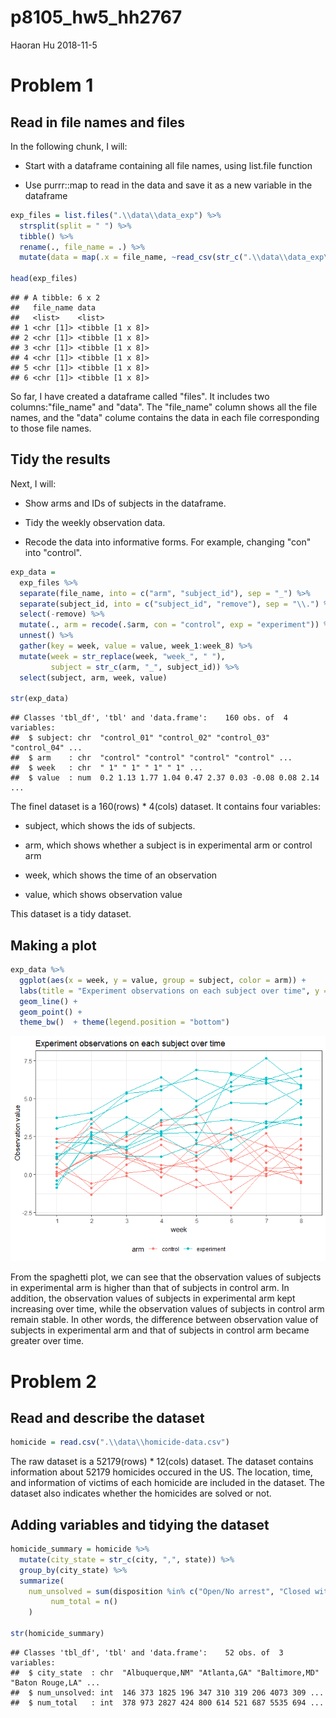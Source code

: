 p8105\_hw5\_hh2767
================
Haoran Hu
2018-11-5

Problem 1
=========

Read in file names and files
----------------------------

In the following chunk, I will:

-   Start with a dataframe containing all file names, using list.file function

-   Use purrr::map to read in the data and save it as a new variable in the dataframe

``` r
exp_files = list.files(".\\data\\data_exp") %>% 
  strsplit(split = " ") %>% 
  tibble() %>% 
  rename(., file_name = .) %>% 
  mutate(data = map(.x = file_name, ~read_csv(str_c(".\\data\\data_exp\\", .x)))) 

head(exp_files)
```

    ## # A tibble: 6 x 2
    ##   file_name data            
    ##   <list>    <list>          
    ## 1 <chr [1]> <tibble [1 x 8]>
    ## 2 <chr [1]> <tibble [1 x 8]>
    ## 3 <chr [1]> <tibble [1 x 8]>
    ## 4 <chr [1]> <tibble [1 x 8]>
    ## 5 <chr [1]> <tibble [1 x 8]>
    ## 6 <chr [1]> <tibble [1 x 8]>

So far, I have created a dataframe called "files". It includes two columns:"file\_name" and "data". The "file\_name" column shows all the file names, and the "data" colume contains the data in each file corresponding to those file names.

Tidy the results
----------------

Next, I will:

-   Show arms and IDs of subjects in the dataframe.

-   Tidy the weekly observation data.

-   Recode the data into informative forms. For example, changing "con" into "control".

``` r
exp_data = 
  exp_files %>% 
  separate(file_name, into = c("arm", "subject_id"), sep = "_") %>% 
  separate(subject_id, into = c("subject_id", "remove"), sep = "\\.") %>% 
  select(-remove) %>% 
  mutate(., arm = recode(.$arm, con = "control", exp = "experiment")) %>% 
  unnest() %>% 
  gather(key = week, value = value, week_1:week_8) %>% 
  mutate(week = str_replace(week, "week_", " "),  
         subject = str_c(arm, "_", subject_id)) %>% 
  select(subject, arm, week, value)

str(exp_data)
```

    ## Classes 'tbl_df', 'tbl' and 'data.frame':    160 obs. of  4 variables:
    ##  $ subject: chr  "control_01" "control_02" "control_03" "control_04" ...
    ##  $ arm    : chr  "control" "control" "control" "control" ...
    ##  $ week   : chr  " 1" " 1" " 1" " 1" ...
    ##  $ value  : num  0.2 1.13 1.77 1.04 0.47 2.37 0.03 -0.08 0.08 2.14 ...

The finel dataset is a 160(rows) \* 4(cols) dataset. It contains four variables:

-   subject, which shows the ids of subjects.

-   arm, which shows whether a subject is in experimental arm or control arm

-   week, which shows the time of an observation

-   value, which shows observation value

This dataset is a tidy dataset.

Making a plot
-------------

``` r
exp_data %>% 
  ggplot(aes(x = week, y = value, group = subject, color = arm)) + 
  labs(title = "Experiment observations on each subject over time", y = "Observation value") + 
  geom_line() +
  geom_point() +
  theme_bw()  + theme(legend.position = "bottom")
```

![](p8105_hw5_hh2767_files/figure-markdown_github/unnamed-chunk-3-1.png)

From the spaghetti plot, we can see that the observation values of subjects in experimental arm is higher than that of subjects in control arm. In addition, the observation values of subjects in experimental arm kept increasing over time, while the observation values of subjects in control arm remain stable. In other words, the difference between observation value of subjects in experimental arm and that of subjects in control arm became greater over time.

Problem 2
=========

Read and describe the dataset
-----------------------------

``` r
homicide = read.csv(".\\data\\homicide-data.csv")
```

The raw dataset is a 52179(rows) \* 12(cols) dataset. The dataset contains information about 52179 homicides occured in the US. The location, time, and information of victims of each homicide are included in the dataset. The dataset also indicates whether the homicides are solved or not.

Adding variables and tidying the dataset
----------------------------------------

``` r
homicide_summary = homicide %>% 
  mutate(city_state = str_c(city, ",", state)) %>% 
  group_by(city_state) %>% 
  summarize(
    num_unsolved = sum(disposition %in% c("Open/No arrest", "Closed without arrest")),
         num_total = n()
    )
  
str(homicide_summary)
```

    ## Classes 'tbl_df', 'tbl' and 'data.frame':    52 obs. of  3 variables:
    ##  $ city_state  : chr  "Albuquerque,NM" "Atlanta,GA" "Baltimore,MD" "Baton Rouge,LA" ...
    ##  $ num_unsolved: int  146 373 1825 196 347 310 319 206 4073 309 ...
    ##  $ num_total   : int  378 973 2827 424 800 614 521 687 5535 694 ...
